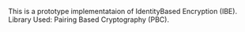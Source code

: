 This is a prototype implementataion of IdentityBased Encryption (IBE).
Library Used: Pairing Based Cryptography (PBC).
